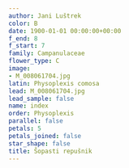 ```yaml
---
author: Jani Luštrek
color: B
date: 1900-01-01 00:00:00+00:00
f_end: 8
f_start: 7
family: Campanulaceae
flower_type: C
image:
- M_008061704.jpg
latin: Physoplexis comosa
lead: M_008061704.jpg
lead_sample: false
name: index
order: Physoplexis
parallel: false
petals: 5
petals_joined: false
star_shape: false
title: Šopasti repušnik
---
```


